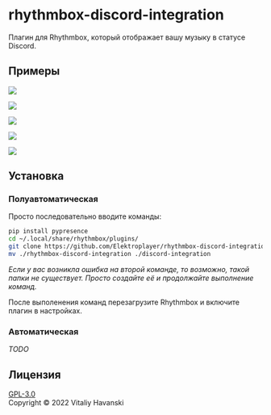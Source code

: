 # rhythmbox-discord-integration
Плагин для Rhythmbox, который отображает вашу музыку в статусе Discord.

## Примеры

![](https://media.discordapp.net/attachments/718825926321897504/976487450325184592/unknown.png)

![](https://media.discordapp.net/attachments/718825926321897504/976498387346133062/unknown.png)

![](https://media.discordapp.net/attachments/718825926321897504/976487631166787654/unknown.png)

![](https://media.discordapp.net/attachments/718825926321897504/976487739111399504/unknown.png)

![](https://media.discordapp.net/attachments/718825926321897504/976488160710254653/unknown.png)

## Установка

### **Полуавтоматическая**

Просто последовательно вводите команды:

```bash
pip install pypresence
cd ~/.local/share/rhythmbox/plugins/
git clone https://github.com/Elektroplayer/rhythmbox-discord-integration.git
mv ./rhythmbox-discord-integration ./discord-integration
```

*Если у вас возникла ошибка на второй команде, то возможно, такой папки не существует. Просто создайте её и продолжайте выполнение команд.*

После выполенения команд перезагрузите Rhythmbox и включите плагин в настройках.

### **Автоматическая**

*TODO*

## Лицензия

[GPL-3.0](./LICENSE)<br>
Copyright © 2022 Vitaliy Havanski
